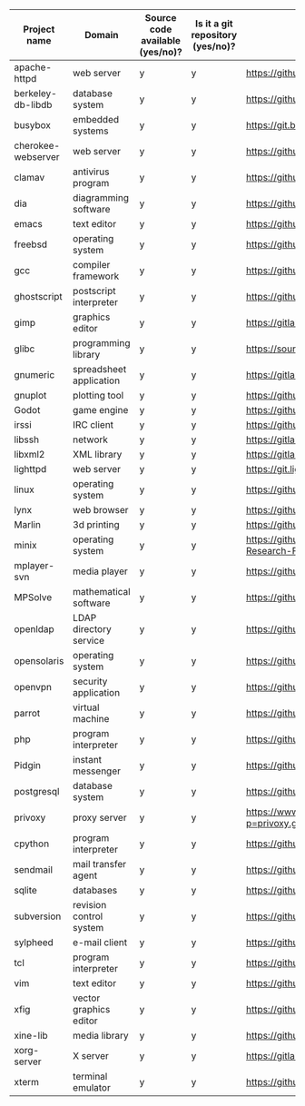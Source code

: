 Project name | Domain                  | Source code available (**y**es/**n**o)? | Is it a git repository (**y**es/**n**o)? | Repository URL                                               | Clone URL                                                        | Estimated number of commits
---|-------------------------|-----------------------------------------|-----------------------------------|--------------------------------------------------------------|------------------------------------------------------------------|---
apache-httpd | web server              | y                                       | y                                 | https://github.com/apache/httpd                              | https://github.com/apache/httpd.git                              |  32,927
berkeley-db-libdb | database system         | y                                       | y                                 | https://github.com/berkeleydb/libdb                          | https://github.com/berkeleydb/libdb.git                          | 7
busybox | embedded systems | y                                       | y                                 | https://git.busybox.net/busybox                              | https://git.busybox.net/busybox                                  | 17,447
cherokee-webserver | web server              | y                                       | y                                 | https://github.com/cherokee/webserver                        | https://github.com/cherokee/webserver.git                        | 5,853
clamav | antivirus program       | y                                       | y                                 | https://github.com/Cisco-Talos/clamav                        | https://github.com/Cisco-Talos/clamav.git                        | 10,656
dia | diagramming software    | y                                       | y                                 | https://github.com/GNOME/dia                                 | https://github.com/GNOME/dia.git                                 | 6,666
emacs | text editor             | y                                       | y                                 | https://github.com/emacs-mirror/emacs                        | https://github.com/emacs-mirror/emacs.git                        | 153,926
freebsd | operating system        | y                                       | y                                 | https://github.com/freebsd/freebsd-src                       | https://github.com/freebsd/freebsd-src.git                       | 271,937
gcc | compiler framework      | y                                       | y                                 | https://github.com/gcc-mirror/gcc                            | https://github.com/gcc-mirror/gcc.git                            | 191,255
ghostscript | postscript interpreter  | y                                       | y                                 | https://github.com/ArtifexSoftware/ghostpdl                  | https://github.com/ArtifexSoftware/ghostpdl.git                  | 22,137
gimp | graphics editor         | y                                       | y                                 | https://gitlab.gnome.org/GNOME/gimp                          | https://gitlab.gnome.org/GNOME/gimp.git                          | 47,782
glibc | programming library     | y                                       | y                                 | https://sourceware.org/git/?p=glibc.git                      | https://sourceware.org/git/glibc.git                             | 38,318
gnumeric | spreadsheet application | y                                       | y                                 | https://gitlab.gnome.org/GNOME/gnumeric                      | https://gitlab.gnome.org/GNOME/gnumeric.git                      | 24,134
gnuplot | plotting tool           | y                                       | y                                 | https://github.com/gnuplot/gnuplot                           | https://github.com/gnuplot/gnuplot.git                           | 11,748
Godot | game engine             | y                                       | y                                 | https://github.com/godotengine/godot                         | https://github.com/godotengine/godot.git                         | 40,742
irssi | IRC client              | y                                       | y                                 | https://github.com/irssi/irssi                               | https://github.com/irssi/irssi.git                               | 6,346
libssh | network                 | y                                       | y                                 | https://gitlab.com/libssh/libssh-mirror                      | https://gitlab.com/libssh/libssh-mirror.git                      | 5,349
libxml2 | XML library             | y                                       | y                                 | https://gitlab.gnome.org/GNOME/libxml2                       | https://gitlab.gnome.org/GNOME/libxml2.git                       | 5,130
lighttpd | web server              | y                                       | y                                 | https://git.lighttpd.net/lighttpd/lighttpd1.4                | https://git.lighttpd.net/lighttpd/lighttpd1.4.git                | 4,431
linux | operating system        | y                                       | y                                 | https://github.com/torvalds/linux                            | https://github.com/torvalds/linux.git                            | 1,072,142
lynx | web browser             | y                                       | y                                 | https://github.com/lynx/lynx                                 | https://github.com/lynx/lynx.git                                 | 125
Marlin | 3d printing             | y                                       | y                                 | https://github.com/MarlinFirmware/Marlin                     | https://github.com/MarlinFirmware/Marlin.git                     | 19,258
minix | operating system        | y                                       | y                                 | https://github.com/Stichting-MINIX-Research-Foundation/minix | https://github.com/Stichting-MINIX-Research-Foundation/minix.git | 7,153
mplayer-svn | media player            | y                                       | y                                 | https://github.com/pigoz/mplayer-svn                         | https://github.com/pigoz/mplayer-svn.git                         | 37,992
MPSolve | mathematical software   | y                                       | y                                 | https://github.com/robol/MPSolve                             | https://github.com/robol/MPSolve.git                             | 1,773
openldap | LDAP directory service  | y                                       | y                                 | https://github.com/openldap/openldap                         | https://github.com/openldap/openldap.git                         | 23,928
opensolaris | operating system        | y                                       | y                                 | https://github.com/kofemann/opensolaris                      | https://github.com/kofemann/opensolaris.git                      | 11,422
openvpn | security application    | y                                       | y                                 | https://github.com/OpenVPN/openvpn                           | https://github.com/OpenVPN/openvpn.git                           | 3,118
parrot | virtual machine         | y                                       | y                                 | https://github.com/parrot/parrot                             | https://github.com/parrot/parrot.git                             | 49,989
php | program interpreter     | y                                       | y                                 | https://github.com/php/php-src                               | https://github.com/php/php-src.git                               | 127,609
Pidgin | instant messenger       | y                                       | y                                 | https://github.com/Intika-Pidgin/Pidgin                      | https://github.com/Intika-Pidgin/Pidgin.git                      | 40,097
postgresql | database system         | y                                       | y                                 | https://github.com/postgres/postgres                         | https://github.com/postgres/postgres.git                         | 52,881
privoxy | proxy server            | y                                       | y                                 | https://www.privoxy.org/gitweb/?p=privoxy.git;a=summary      | https://www.privoxy.org/git/privoxy.git                          | 7,558
cpython | program interpreter     | y                                       | y                                 | https://github.com/python/cpython                            | https://github.com/python/cpython.git                            | 112,096
sendmail | mail transfer agent     | y                                       | y                                 | https://github.com/guileen/node-sendmail                     | https://github.com/guileen/node-sendmail.git                     | 86
sqlite | databases               | y                                       | y                                 | https://github.com/smparkes/sqlite                           | https://github.com/smparkes/sqlite.git                           | 8,664
subversion | revision control system | y                                       | y                                 | https://github.com/apache/subversion                         | https://github.com/apache/subversion.git                         | 60,030
sylpheed | e-mail client           | y                                       | y                                 | https://github.com/jan0sch/sylpheed                          | https://github.com/jan0sch/sylpheed.git                          | 2,682
tcl | program interpreter     | y                                       | y                                 | https://github.com/tcltk/tcl                                 | https://github.com/tcltk/tcl.git                                 | 24,396
vim | text editor             | y                                       | y                                 | https://github.com/vim/vim                                   | https://github.com/vim/vim.git                                   | 15,274
xfig | vector graphics editor  | y                                       | y                                 | https://github.com/hhoeflin/xfig                             | https://github.com/hhoeflin/xfig.git                             | 9
xine-lib | media library           | y                                       | y                                 | https://github.com/rpmfusion/xine-lib                        | https://github.com/rpmfusion/xine-lib.git                        | 114
xorg-server | X server                | y                                       | y                                 | https://gitlab.freedesktop.org/xorg/xserver                  | https://gitlab.freedesktop.org/xorg/xserver.git                  | 17,786
xterm | terminal emulator       | y                                       | y                                 | https://github.com/Maximus5/xterm                            | https://github.com/Maximus5/xterm.git                            | 112
